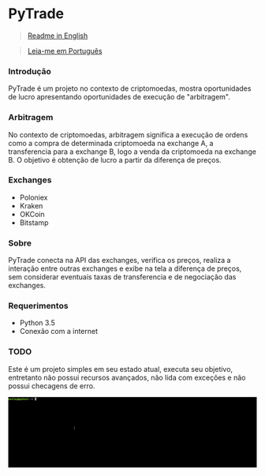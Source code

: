 # PyTrade

> [Readme in English](README.md)


> [Leia-me em Português](README_PT-BR.md)

### Introdução
PyTrade é um projeto no contexto de criptomoedas, mostra oportunidades de lucro apresentando oportunidades de execução de "arbitragem".

### Arbitragem
No contexto de criptomoedas, arbitragem significa a execução de ordens como a compra de determinada criptomoeda na exchange A, a transferencia  para a exchange B, logo a venda da criptomoeda na exchange B. O objetivo é obtenção de lucro a partir da diferença de preços.

### Exchanges
- Poloniex
- Kraken
- OKCoin
- Bitstamp

### Sobre
PyTrade conecta na API das exchanges, verifica os preços, realiza a interação entre outras exchanges e exibe na tela a diferença de preços, sem considerar eventuais taxas de transferencia e de negociação das exchanges.

### Requerimentos
- Python 3.5
- Conexão com a internet

### TODO
Este é um projeto simples em seu estado atual, executa seu objetivo, entretanto não possui recursos avançados, não lida com exceções e não possui checagens de erro.


![Demo](assets/demo.gif)